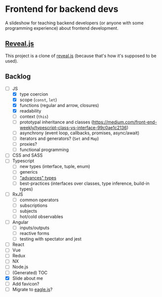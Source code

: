 # Frontend for backend devs

A slideshow for teaching backend developers (or anyone with some programming experience) about frontend development.

## [Reveal.js](https://github.com/hakimel/reveal.js)
This project is a clone of [reveal.js](https://github.com/hakimel/reveal.js) (because that's how it's supposed to be used).

## Backlog

- [ ] JS
  - [x] type coercion
  - [x] scope (`const`, `let`)
  - [x] functions (regular and arrow, closures)
  - [x] readability
  - [ ] context (`this`)
  - [ ] prototypal inheritance and classes (https://medium.com/front-end-weekly/typescript-class-vs-interface-99c0ae1c2136)
  - [ ] asynchrony (event loop, callbacks, promises, async/await)
  - [ ] iterators and generators? (`Set` and `Map`)
  - [ ] proxies?
  - [ ] functional programming
- [ ] CSS and SASS
- [ ] Typescript
  - [ ] new types (interface, tuple, enum)
  - [ ] generics
  - [ ] ["advances" types](https://www.typescriptlang.org/docs/handbook/advanced-types.html)
  - [ ] best-practices (interfaces over classes, type inference, build-in types)
- [ ] RxJS
  - [ ] common operators
  - [ ] subscriptions
  - [ ] subjects
  - [ ] hot/cold observables
- [ ] Angular
  - [ ] inputs/outputs
  - [ ] reactive forms
  - [ ] testing with spectator and jest
- [ ] React
- [ ] Vue
- [ ] Redux
- [ ] NX
- [ ] Node.js
- [ ] (Generated) TOC
- [x] Slide about me
- [ ] Add favicon?
- [ ] Migrate to [eagle.js](https://zulko.github.io/eaglejs-demo/#/)?
